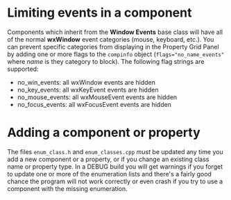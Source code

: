 # Limiting events in a component

Components which inherit from the **Window Events** base class will have all of the normal **wxWindow** event categories (mouse, keyboard, etc.). You can prevent specific categories from displaying in the Property Grid Panel by adding one or more flags to the `compinfo` object (`flags="no_name_events"` where _name_ is they category to block). The following flag strings are supported:

- no_win_events: all wxWindow events are hidden
- no_key_events: all wxKeyEvent events are hidden
- no_mouse_events: all wxMouseEvent events are hidden
- no_focus_events: all wxFocusEvent events are hidden

# Adding a component or property

The files `enum_class.h` and `enum_classes.cpp` _must_ be updated any time you add a new component or a property, or if you change an existing class name or property type. In a DEBUG build you will get warnings if you forget to update one or more of the enumeration lists and there's a fairly good chance the program will not work correctly or even crash if you try to use a component with the missing enumeration.
